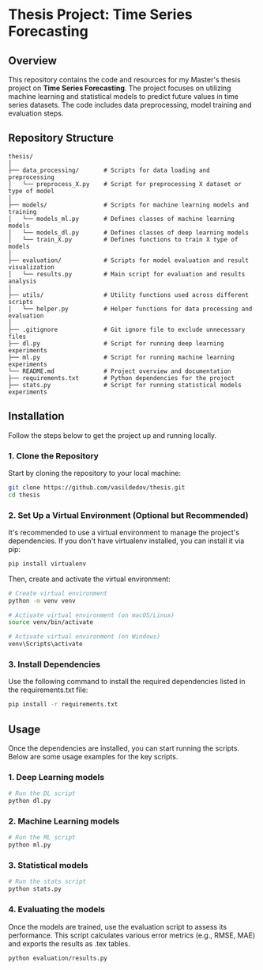 # Thesis Project: Time Series Forecasting

## Overview

This repository contains the code and resources for my Master's thesis project on
**Time Series Forecasting**. The project focuses on utilizing machine learning
and statistical models to predict future values in time series datasets.
The code includes data preprocessing, model training and evaluation steps.

## Repository Structure
```
thesis/
│
├── data_processing/       # Scripts for data loading and preprocessing
│   └── preprocess_X.py    # Script for preprocessing X dataset or type of model
│
├── models/                # Scripts for machine learning models and training
│   └── models_ml.py       # Defines classes of machine learning models
│   └── models_dl.py       # Defines classes of deep learning models
│   └── train_X.py         # Defines functions to train X type of models
│
├── evaluation/            # Scripts for model evaluation and result visualization
│   └── results.py         # Main script for evaluation and results analysis
│
├── utils/                 # Utility functions used across different scripts
│   └── helper.py          # Helper functions for data processing and evaluation
│
├── .gitignore             # Git ignore file to exclude unnecessary files
├── dl.py                  # Script for running deep learning experiments
├── ml.py                  # Script for running machine learning experiments
└── README.md              # Project overview and documentation
├── requirements.txt       # Python dependencies for the project
├── stats.py               # Script for running statistical models experiments
```

## Installation

Follow the steps below to get the project up and running locally.

### 1. Clone the Repository

Start by cloning the repository to your local machine:

```bash
git clone https://github.com/vasildedov/thesis.git
cd thesis
```

### 2. Set Up a Virtual Environment (Optional but Recommended)
It's recommended to use a virtual environment to manage the project's dependencies. If you don't have virtualenv installed, you can install it via pip:

```bash
pip install virtualenv
```
Then, create and activate the virtual environment:
```bash
# Create virtual environment
python -m venv venv

# Activate virtual environment (on macOS/Linux)
source venv/bin/activate

# Activate virtual environment (on Windows)
venv\Scripts\activate
```

### 3. Install Dependencies
Use the following command to install the required dependencies listed in the requirements.txt file:

```bash
pip install -r requirements.txt
```

## Usage
Once the dependencies are installed, you can start running the scripts. Below are some usage examples for the key scripts.

### 1. Deep Learning models

```bash
# Run the DL script
python dl.py
```

### 2. Machine Learning models

```bash
# Run the ML script
python ml.py
```

### 3. Statistical models

```bash
# Run the stats script
python stats.py
```

### 4. Evaluating the models
Once the models are trained, use the evaluation script to assess its performance. This script calculates various error metrics (e.g., RMSE, MAE) and exports the results as .tex tables.

```bash
python evaluation/results.py
```
